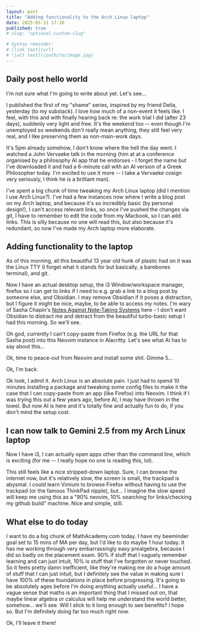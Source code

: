 ```yaml
---
layout: post
title: "Adding functionality to the Arch Linux laptop" 
date: 2025-05-31 17:26
published: true 
# slug: "optional-custom-slug"      

# Syntax reminder: 
# [link text](url)
# ![alt text](/path/to/image.jpg)
---
```


## Daily post hello world
I'm not sure what I'm going to write about yet. Let's see...

I published the first of my "shame" series, inspired by my friend Delia,
yesterday (to my substack). I love how much of a non-event it feels like. I
feel, with this and with finally hearing back re: the work trial I did (after 23
days), suddenly very light and free. It's the weekend too -- even though I'm
unemployed so weekends don't really mean anything, they still feel very real,
and I like preserving them as non-main-work days.

It's 5pm already somehow, I don't know where the hell the day went. I watched a
John Vervaeke talk in the morning (him at at a conference organised by a
philosophy AI app that he endorses - I forget the name but I've downloaded it
and had a 6-minute call with an AI version of a Greek Philosopher today. I'm
excited to use it more -- I take a Vervaeke cosign very seriously, I think he is
a brilliant man).

I've spent a big chunk of time tweaking my Arch Linux laptop (did I mention I
use Arch Linux?). I've had a few instances now where I write a blog post on my
Arch laptop, and because it's so incredibly basic (by personal design!), I can't
access relevant links, so once I've pushed the changes via git, I have to
remember to edit the code from my Macbook, so I can add links. This is silly
because no one will read this, but also because it's redundant, so now I've made
my Arch laptop more elaborate.

## Adding functionality to the laptop

As of this morning, all this beautiful 13 year old hunk of plastic had on it was
the Linux TTY (I forget what it stands for but basically, a barebones terminal),
and git. 

Now I have an actual desktop setup, the i3 Window/workspace manager, firefox so
I can get to links if I need to e.g. grab a link to a blog post by someone else,
and Obsidian. I may remove Obsidian if it poses a distraction, but I figure it
might be nice, maybe, to be able to access my notes. I'm wary of Sasha Chapin's
[Notes Against Note-Taking
Systems](https://sashachapin.substack.com/p/notes-against-note-taking-systems)
here - I don't want Obsidian to distract me and detract from the beautiful
turbo-basic setup I had this morning. So we'll see.

Oh god, currently I can't copy-paste from Firefox (e.g. the URL for that Sasha
post) into this Neovim instance in Alacritty. Let's see what AI has to say about
this...

Ok, time to peace-out from Neovim and install some shit. Gimme 5...

Ok, I'm back.

Ok look, I admit it. Arch Linux is an absolute pain. I just had to spend 10
minutes installing a package and tweaking some config files to make it the case
that I can copy-paste from an app (like Firefox) into Neovim. I think if I was
trying this out a few years ago, before AI, I may have thrown in the towel. But
now AI is here and it's totally fine and actually fun to do, if you don't mind
the setup cost. 

## I can now talk to Gemini 2.5 from my Arch Linux laptop 
Now I have i3, I can actually open apps other than the command line, which is
exciting (for me -- I really hope no one is reading this, lol). 

This still feels like a nice stripped-down laptop. Sure, I can browse the
internet now, but it's relatively slow, the screen is small, the trackpad is
abysmal. I could learn Vimium to browse Firefox without having to use the
trackpad (or the famous ThinkPad nipple), but... I imagine the slow speed will
keep me using this as a "90% neovim, 10% searching for links/checking my github
build" machine. Nice and simple, still. 

## What else to do today
I want to do a big chunk of MathAcademy.com today. I have my beeminder goal set
to 15 mins of MA per day, but I'd like to do maybe 1 hour today. It has me
working through very embarrassingly easy prealgebra, because I did so badly on
the placement exam. 90% if stuff that I vaguely remember learning and can just
intuit, 10% is stuff that I've forgotten or never touched. So it feels pretty
damn inefficient, like they're making me do a huge amount of stuff that I can
just intuit, but I definitely see the value in making sure I have 100% of these
foundations in place before progressing. It's going to be absolutely ages before
I'm doing anything actually useful... I have a vague sense that maths is an
important thing that I missed out on, that maybe linear algebra or calculus will
help me understand the world better, somehow... we'll see. Will I stick to it
long enough to see benefits? I hope so. But I'm definitely doing far too much
right now. 

Ok, I'll leave it there!
